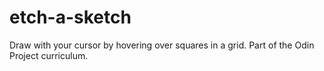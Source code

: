 # etch-a-sketch

Draw with your cursor by hovering over squares in a grid. Part of the Odin Project curriculum.
